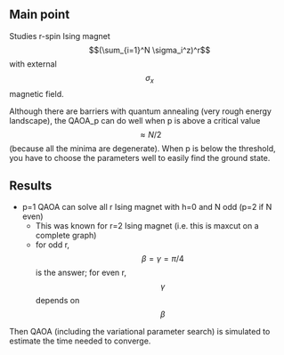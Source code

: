 ## Main point

Studies r-spin Ising magnet $$(\sum_{i=1}^N \sigma_i^z)^r$$ with external $$\sigma_x$$ magnetic field.

Although there are barriers with quantum annealing (very rough energy landscape), the QAOA_p can do well when p is above a critical value $$\approx N/2$$ (because all the minima are degenerate).
When p is below the threshold, you have to choose the parameters well to easily find the ground state.

## Results

* p=1 QAOA can solve all r Ising magnet with h=0 and N odd (p=2 if N even)
  * This was known for r=2 Ising magnet (i.e. this is maxcut on a complete graph)
  * for odd r, $$\beta=\gamma=\pi/4$$ is the answer; for even r, $$\gamma$$ depends on $$\beta$$
  
Then QAOA (including the variational parameter search) is simulated to estimate the time needed to converge.
